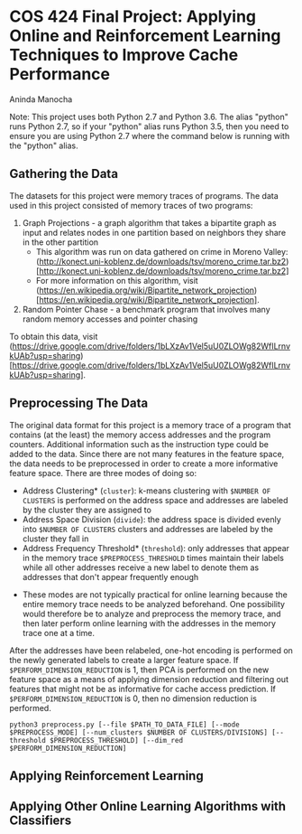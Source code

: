 # COS 424 Final Project: Applying Online and Reinforcement Learning Techniques to Improve Cache Performance
Aninda Manocha

Note: This project uses both Python 2.7 and Python 3.6. The alias "python" runs Python 2.7, so if your "python" alias runs Python 3.5, then you need to ensure you are using Python 2.7 where the command below is running with the "python" alias.

## Gathering the Data

The datasets for this project were memory traces of programs. The data used in this project consisted of memory traces of two programs:
1. Graph Projections - a graph algorithm that takes a bipartite graph as input and relates nodes in one partition based on neighbors they share in the other partition
    - This algorithm was run on data gathered on crime in Moreno Valley: (http://konect.uni-koblenz.de/downloads/tsv/moreno_crime.tar.bz2)[http://konect.uni-koblenz.de/downloads/tsv/moreno_crime.tar.bz2]
    - For more information on this algorithm, visit (https://en.wikipedia.org/wiki/Bipartite_network_projection)[https://en.wikipedia.org/wiki/Bipartite_network_projection].
2. Random Pointer Chase - a benchmark program that involves many random memory accesses and pointer chasing

To obtain this data, visit (https://drive.google.com/drive/folders/1bLXzAv1Vel5uU0ZLOWg82WfILrnvkUAb?usp=sharing)[https://drive.google.com/drive/folders/1bLXzAv1Vel5uU0ZLOWg82WfILrnvkUAb?usp=sharing].
## Preprocessing The Data

The original data format for this project is a memory trace of a program that contains (at the least) the memory access addresses and the program counters. Additional information such as the instruction type could be added to the data. Since there are not many features in the feature space, the data needs to be preprocessed in order to create a more informative feature space. There are three modes of doing so:

- Address Clustering* (`cluster`): k-means clustering with `$NUMBER OF CLUSTERS` is performed on the address space and addresses are labeled by the cluster they are assigned to
- Address Space Division (`divide`): the address space is divided evenly into `$NUMBER OF CLUSTERS` clusters and addresses are labeled by the cluster they fall in
- Address Frequency Threshold* (`threshold`): only addresses that appear in the memory trace `$PREPROCESS_THRESHOLD` times maintain their labels while all other addresses receive a new label to denote them as addresses that don't appear frequently enough

* These modes are not typically practical for online learning because the entire memory trace needs to be analyzed beforehand. One possibility would therefore be to analyze and preprocess the memory trace, and then later perform online learning with the addresses in the memory trace one at a time.

After the addresses have been relabeled, one-hot encoding is performed on the newly generated labels to create a larger feature space. If `$PERFORM_DIMENSION_REDUCTION` is 1, then PCA is performed on the new feature space as a means of applying dimension reduction and filtering out features that might not be as informative for cache access prediction. If `$PERFORM_DIMENSION_REDUCTION` is 0, then no dimension reduction is performed.

    python3 preprocess.py [--file $PATH_TO_DATA_FILE] [--mode $PREPROCESS_MODE] [--num_clusters $NUMBER OF CLUSTERS/DIVISIONS] [--threshold $PREPROCESS_THRESHOLD] [--dim_red $PERFORM_DIMENSION_REDUCTION]

## Applying Reinforcement Learning

## Applying Other Online Learning Algorithms with Classifiers
